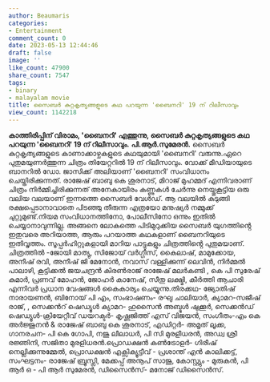 ```yaml
---
author: Beaumaris
categories:
- Entertainment
comment_count: 0
date: 2023-05-13 12:44:46
draft: false
image: ''
like_count: 47900
share_count: 7547
tags:
- binary
- malayalam movie
title: സൈബർ കുറ്റകൃത്യങ്ങളുടെ കഥ പറയുന്ന 'ബൈനറി' 19 ന് റിലീസാവും
view_count: 1142218
---
```


**കാത്തിരിപ്പിന് വിരാമം, 'ബൈനറി' എത്തുന്നു, സൈബർ കുറ്റകൃത്യങ്ങളുടെ കഥ പറയുന്ന 'ബൈനറി' 19 ന് റിലീസാവും.** **പി.ആർ.സുമേരൻ.** സൈബർ കുറ്റകൃത്യങ്ങളുടെ കാണാക്കാഴ്ചകളുടെ കഥയുമായി 'ബൈനറി' വരുന്നു.ഏറെ പുതുമയുണർത്തുന്ന ചിത്രം തിയേറ്ററിൽ 19 ന് റിലീസാവും. വോക്ക് മീഡിയായുടെ ബാനറിൽ ഡോ. ജാസിക്ക് അലിയാണ് 'ബൈനറി' സംവിധാനം ചെയ്തിരിക്കുന്നത്. രാജേഷ് ബാബു കെ ശൂരനാട്, മിറാജ് മുഹമ്മദ് എന്നിവരാണ് ചിത്രം നിർമ്മിച്ചിരിക്കുന്നത് അനേകായിരം കണ്ണുകൾ ചേർന്നു നെയ്തുകൂട്ടിയ ഒരു വലിയ വലയാണ് ഇന്നത്തെ സൈബർ വേൾഡ്. ആ വലയിൽ കുടുങ്ങി രക്ഷപ്പെടാനാവാതെ പിടഞ്ഞു തീരുന്ന എത്രയോ മനുഷ്യർ നമ്മുക്ക് ചുറ്റുമുണ്ട്.നിയമ സംവിധാനത്തിനോ, പോലീസിനോ ഒന്നും ഇതിൽ ചെയ്യാനാവുന്നില്ല. അങ്ങനെ ലോകത്തെ പിടിമുറുക്കിയ സൈബർ യുഗത്തിൻ്റെ ഇതുവരെ അറിയാത്ത, ആരും പറയാത്ത കഥകളാണ് ബൈനറിയുടെ ഇതിവൃത്തം. സൂപ്പർഹിറ്റുകളായി മാറിയ പാട്ടുകളും ചിത്രത്തിൻ്റെ പുതുമയാണ്. [](https://cdn.boolokam.com/articles/2023/05/t3t3t.jpg)ചിത്രത്തിൽ -ജോയി മാത്യു, സിജോയ് വര്‍ഗ്ഗീസ്, കൈലാഷ്, മാമുക്കോയ, അനീഷ് രവി, അനീഷ് ജി മേനോന്‍, നവാസ് വള്ളിക്കുന്ന് ലെവിന്‍, നിര്‍മ്മല്‍ പാലാഴി, കൂട്ടിക്കൽ ജയചന്ദ്രൻ കിരണ്‍രാജ് രാജേഷ് മലർകണ്ടി , കെ പി സുരേഷ് കുമാർ, പ്രണവ് മോഹൻ, ജോഹർ കാനേഷ്, സീതു ലക്ഷ്മി, കീർത്തി ആചാരി എന്നിവർ പ്രധാന വേഷങ്ങൾ കൈകാര്യം ചെയ്യുന്നു.തിരക്കഥ- ജ്യോതിഷ് നാരായണന്‍, ബിനോയ് പി എം, സംഭാഷണം- രഘു ചാലിയാര്‍, ക്യാമറ-സജീഷ് രാജ്, , സെക്കന്‍റ് ഷെഡ്യൂള്‍ ക്യാമറ- ഹുസൈന്‍ അബ്ദുള്‍ ഷുക്കൂര്‍, സെക്കൻഡ് ഷെഡ്യൂൾ-ക്രിയേറ്റീവ് ഡയറക്ടര്‍- കൃഷ്ണജിത്ത് എസ് വിജയന്‍, സംഗീതം-എം കെ അര്‍ജ്ജുനന്‍ & രാജേഷ് ബാബു കെ ശൂരനാട്, എഡിറ്റര്‍- അമൃത് ലൂക്ക, ഗാനരചന- പി കെ ഗോപി, നജു ലീലാധര്‍, പി സി മുരളീധരന്‍, അഡ്വ ശ്രീ രജ്ഞിനി, സജിതാ മുരളിധരൻ.പ്രൊഡക്ഷന്‍ കണ്‍ട്രോളര്‍- ഗിരീഷ് നെല്ലിക്കുന്നുമ്മേല്‍, പ്രൊഡക്ഷന്‍ എക്സിക്യൂട്ടീവ് - പ്രശാന്ത് എന്‍ കാലിക്കട്ട്, സംഘട്ടനം- രാജേഷ് ബ്രൂസ്ലി, മേക്കപ്പ് അനൂപ് സാജു, കോസ്റ്റ്യും - മുരുകന്‍, പി ആര്‍ ഒ - പി ആര്‍ സുമേരന്‍, ഡിസൈന്‍സ്- മനോജ് ഡിസൈന്‍സ്.